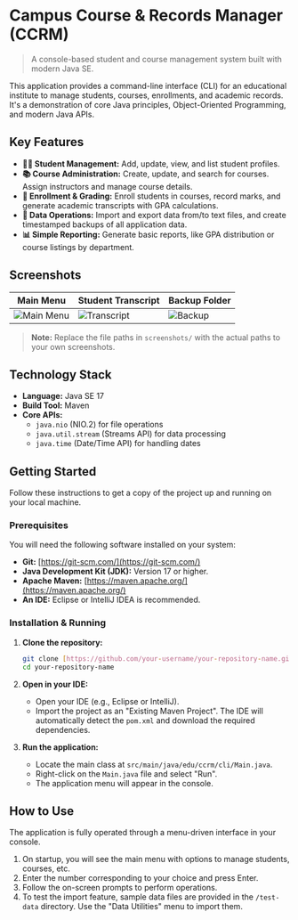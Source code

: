 # Campus Course & Records Manager (CCRM)

> A console-based student and course management system built with modern Java SE.

This application provides a command-line interface (CLI) for an educational institute to manage students, courses, enrollments, and academic records. It's a demonstration of core Java principles, Object-Oriented Programming, and modern Java APIs.

## Key Features

-   **👨‍🎓 Student Management:** Add, update, view, and list student profiles.
-   **📚 Course Administration:** Create, update, and search for courses. Assign instructors and manage course details.
-   **📝 Enrollment & Grading:** Enroll students in courses, record marks, and generate academic transcripts with GPA calculations.
-   **💾 Data Operations:** Import and export data from/to text files, and create timestamped backups of all application data.
-   **📊 Simple Reporting:** Generate basic reports, like GPA distribution or course listings by department.

## Screenshots

| Main Menu                               | Student Transcript                      | Backup Folder                           |
| --------------------------------------- | --------------------------------------- | --------------------------------------- |
| ![Main Menu](screenshots/main-menu.png) | ![Transcript](screenshots/transcript.png) | ![Backup](screenshots/backup-folder.png) |

> **Note:** Replace the file paths in `screenshots/` with the actual paths to your own screenshots.

## Technology Stack

-   **Language:** Java SE 17
-   **Build Tool:** Maven
-   **Core APIs:**
    -   `java.nio` (NIO.2) for file operations
    -   `java.util.stream` (Streams API) for data processing
    -   `java.time` (Date/Time API) for handling dates

## Getting Started

Follow these instructions to get a copy of the project up and running on your local machine.

### Prerequisites

You will need the following software installed on your system:
-   **Git:** [https://git-scm.com/](https://git-scm.com/)
-   **Java Development Kit (JDK):** Version 17 or higher.
-   **Apache Maven:** [https://maven.apache.org/](https://maven.apache.org/)
-   **An IDE:** Eclipse or IntelliJ IDEA is recommended.

### Installation & Running

1.  **Clone the repository:**
    ```sh
    git clone [https://github.com/your-username/your-repository-name.git](https://github.com/your-username/your-repository-name.git)
    cd your-repository-name
    ```

2.  **Open in your IDE:**
    -   Open your IDE (e.g., Eclipse or IntelliJ).
    -   Import the project as an "Existing Maven Project". The IDE will automatically detect the `pom.xml` and download the required dependencies.

3.  **Run the application:**
    -   Locate the main class at `src/main/java/edu/ccrm/cli/Main.java`.
    -   Right-click on the `Main.java` file and select "Run".
    -   The application menu will appear in the console.

## How to Use

The application is fully operated through a menu-driven interface in your console.

1.  On startup, you will see the main menu with options to manage students, courses, etc.
2.  Enter the number corresponding to your choice and press Enter.
3.  Follow the on-screen prompts to perform operations.
4.  To test the import feature, sample data files are provided in the `/test-data` directory. Use the "Data Utilities" menu to import them.

